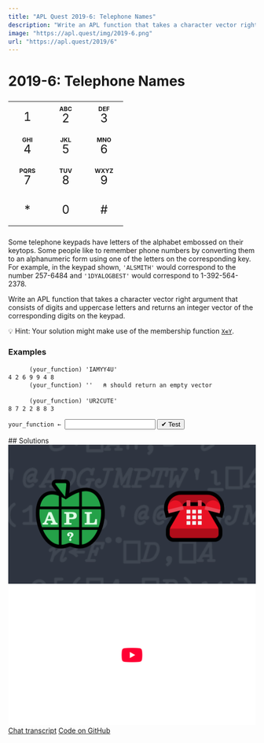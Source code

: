 ```yaml
---
title: "APL Quest 2019-6: Telephone Names"
description: "Write an APL function that takes a character vector right argument that consists of digits and uppercase letters and returns an integer vector of the corresponding digits on the keypad."
image: "https://apl.quest/img/2019-6.png"
url: "https://apl.quest/2019/6"
---
```


# <span class=s>2019-</span>6: Telephone Names

<style>
.telephone td {
    text-align: center;
    height: 2.25em;
    width: 2.25em;
}

.telephone {
    font-size: x-large;
}

.telephone rt {
    font-weight: bold;
}
</style>

<table class="telephone mr left">
    <tr>
        <td><ruby>1<rt></rt></ruby></td>
        <td><ruby>2<rt>ABC</rt></ruby></td>
        <td><ruby>3<rt>DEF</rt></ruby></td>
    </tr>
    <tr>
        <td><ruby>4<rt>GHI</rt></ruby></td>
        <td><ruby>5<rt>JKL</rt></ruby></td>
        <td><ruby>6<rt>MNO</rt></ruby></td>
    </tr>
    <tr>
        <td><ruby>7<rt>PQRS</rt></ruby></td>
        <td><ruby>8<rt>TUV</rt></ruby></td>
        <td><ruby>9<rt>WXYZ</rt></ruby></td>
    </tr>
    <tr>
        <td><ruby>*<rt></rt></ruby></td>
        <td><ruby>0<rt></rt></ruby></td>
        <td><ruby>#<rt></rt></ruby></td>
    </tr>
</table> 

Some telephone keypads have letters of the alphabet embossed on their keytops. Some people like to remember phone numbers by converting them to an alphanumeric form using one of the letters on the corresponding key. For example, in the keypad shown, <code>'ALSMITH'</code> would correspond to the number 257-6484 and <code>'1DYALOGBEST'</code> would correspond to 1-392-564-2378.

Write an APL function that takes a character vector right argument that consists of digits and uppercase letters and returns an integer vector of the corresponding digits on the keypad.

💡 Hint: Your solution might make use of the membership function [`X∊Y`](http://help.dyalog.com/latest/Content/Language/Primitive%20Functions/Membership.htm).

### Examples

```APL
      (your_function) 'IAMYY4U'
4 2 6 9 9 4 8
      (your_function) ''   ⍝ should return an empty vector

      (your_function) 'UR2CUTE'
8 7 2 2 8 8 3
```
<div class="pdiv">
  <code onclick="p_Input.focus()">your_function ← </code><input id="p_Input" autocomplete="off" spellcheck="false" oninput="this.parentElement.querySelector`button`.disabled=false;localStorage.setItem(window.location.pathname,this.value)" onkeypress="subm(event)">
  <button onclick="alert$.next`Testing…`;submitSolution`p`" class="md-button md-button--primary">&#x2714; Test</button>
</div>
<blockquote id="p_Output"></blockquote>
## Solutions
<div onclick="play(this)" title="Video on YouTube" class="yt">
<img alt="Video Thumbnail" src="../../img/2019-6.png">
<img alt="YouTube" src="../../img/yt-big.png">
</div>
<a href="https://chat.stackexchange.com/transcript/52405?m=63515042#63515042" target="_blank" class="md-button md-button--primary">Chat transcript</a>
<a href="https://github.com/dyalog/apl.quest/tree/main/2019/6.apl" target="_blank" class="md-button md-button--primary right">Code on GitHub</a>

<script>
    testCases={"a":["'IAMYY4U'","'UR2CUTE'","(⎕D,⎕A)[?26⍴⍨4+?15]","⎕D,⎕A"],"b":["''"],"f":"{∊10|⍸¨↓⍵∘.∊'1' '2ABC' '3DEF' '4GHI' '5JKL' '6MNO' '7PQRS' '8TUV' '9WXYZ' '0'}","p":","}
    p_Input.value=localStorage.getItem(window.location.pathname)
    play=e=>e.outerHTML=`<iframe src="https://www.youtube.com/embed/mzyrnyV7Q_c?list=PLYKQVqyrAEj9wDIUyLDGtDAFTKY38BUMN&autoplay=1" title="<span class=s>2019-</span>6: Telephone Names (APL Quest 2019-6)" frameborder="0" allow="accelerometer; autoplay; clipboard-write; encrypted-media; gyroscope; picture-in-picture; web-share" referrerpolicy="strict-origin-when-cross-origin" allowfullscreen></iframe>`
</script>
